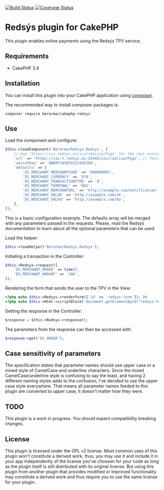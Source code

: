 [![Build Status](https://travis-ci.org/berarma/cakephp-redsys.svg?branch=master)](https://travis-ci.org/berarma/cakephp-redsys) [![Coverage Status](https://coveralls.io/repos/berarma/cakephp-redsys/badge.png?branch=master)](https://coveralls.io/r/berarma/cakephp-redsys?branch=master)

# Redsýs plugin for CakePHP

This plugin enables online payments using the Redsýs TPV service.

## Requirements

* CakePHP 3.4

## Installation

You can install this plugin into your CakePHP application using [composer](http://getcomposer.org).

The recommended way to install composer packages is:

```
composer require berarma/cakephp-redsys
```

## Use

Load the component and configure:

```php
$this->loadComponent('Berarma/Redsys.Redsys', [
    // Use 'https://sis.redsys.es/sis/realizarPago' for the real environment
    'url' => 'https://sis-t.redsys.es:25443/sis/realizarPago', // Testing
    'secretKey' => 'QWERTYASDF0123456789',
    'defaults' => [
        'DS_MERCHANT_MERCHANTCODE' => '000000001',
        'DS_MERCHANT_CURRENCY' => '978',
        'DS_MERCHANT_TRANSACTIONTYPE' => '0',
        'DS_MERCHANT_TERMINAL' => '001',
        'DS_MERCHANT_MERCHANTURL' => 'http://example.com/notification',
        'DS_MERCHANT_URLOK' => 'http://example.com/ok',
        'DS_MERCHANT_URLKO' => 'http://example.com/ko',
    ],
]);
```

This is a basic configuration example. The defaults array will be merged with
any parameters passed in the requests. Please, read the Redsýs documentation to
learn about all the optional parameters that can be used.

Load the helper:

```php
$this->loadHelper('Berarma/Redsys.Redsys');
```

Initiating a transaction in the Controller:

```php
$this->Redsys->request([
    'DS_MERCHANT_ORDER' => time(),
    'DS_MERCHANT_AMOUNT' => '100',
]);
```

Rendering the form that sends the user to the TPV in the View:

```php
<?php echo $this->Redsys->renderForm(['id' => 'redsys-form']); ?>
<?php echo $this->Html->scriptBlock('document.getElementById("redsys-form").submit();'); ?>
```

Getting the response in the Controller:

```php
$response = $this->Redsys->response();
```

The parameters from the response can then be accessed with:

```php
$response->get('DS_ORDER');
```

## Case sensitivity of parameters

The specification states that parameter names should use upper case or a mixed
style of CamelCase and underline characters. Since the mixed
CamelCase/underline style is confusing to say the least, and having 2 different
naming styles adds to the confusion, I've decided to use the upper case style
everywhere. That means all parameter names feeded to this plugin are converted
to upper case, it doesn't matter how they were.

## TODO

This plugin is a work in progress. You should expect compatibility breaking
changes.

## License

This plugin is licensed under the GPL v2 license. Most common uses of this
plugin won't constitute a derived work, thus, you may use it and include it in
your app independently of the license you've choosen for your code as long as
the plugin itself is still distributed with its original license. But using
this plugin from another plugin that provides modified or improved
functionality may constitute a derived work and thus require you to use the
same license for your plugin.

